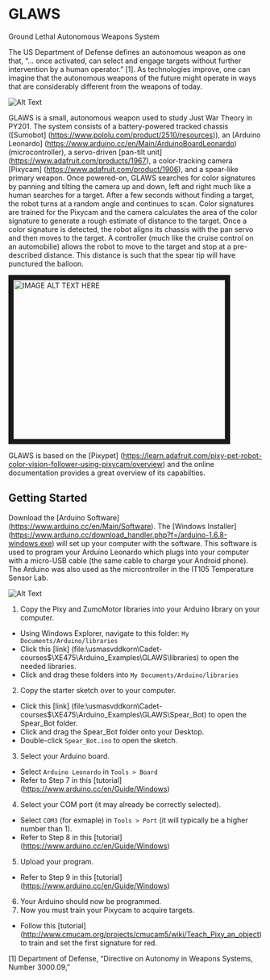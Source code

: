 # GLAWS
Ground Lethal Autonomous Weapons System

The US Department of Defense defines an autonomous weapon as one that, “… once activated, can select and engage targets without further intervention by a human operator.” [1]. As technologies improve, one can imagine that the autonomous weapons of the future might operate in ways that are considerably different from the weapons of today.

![Alt Text](https://github.com/westpoint-robotics/GLAWS/blob/master/glaws_intro.jpg)

GLAWS is a small, autonomous weapon used to study Just War Theory in PY201.  The system consists of a battery-powered tracked chassis ([Sumobot] (https://www.pololu.com/product/2510/resources)), an [Arduino Leonardo] (https://www.arduino.cc/en/Main/ArduinoBoardLeonardo) (microcontroller), a servo-driven [pan-tilt unit] (https://www.adafruit.com/products/1967), a color-tracking camera [Pixycam] (https://www.adafruit.com/product/1906), and a spear-like primary weapon. Once powered-on, GLAWS searches for color signatures by panning and tilting the camera up and down, left and right much like a human searches for a target. After a few seconds without finding a target, the robot turns at a random angle and continues to scan. Color signatures are trained for the Pixycam and the camera calculates the area of the color signature to generate a rough estimate of distance to the target. Once a color signature is detected, the robot aligns its chassis with the pan servo and then moves to the target. A controller (much like the cruise control on an automobilie) allows the robot to move to the target and stop at a pre-described distance. This distance is such that the spear tip will have punctured the balloon.

<a href="http://www.youtube.com/watch?feature=player_embedded&v=roc7H93mOOQ" target="_blank">
<img src="http://img.youtube.com/vi/roc7H93mOOQ/0.jpg" alt="IMAGE ALT TEXT HERE" width="420" height="315" border="10" /></a>

GLAWS is based on the [Pixypet] (https://learn.adafruit.com/pixy-pet-robot-color-vision-follower-using-pixycam/overview) and the online documentation provides a great overview of its capabilties.

## Getting Started

Download the [Arduino Software] (https://www.arduino.cc/en/Main/Software).  The [Windows Installer] (https://www.arduino.cc/download_handler.php?f=/arduino-1.6.8-windows.exe) will set up your computer with the software. This software is used to program your Arduino Leonardo which plugs into your computer with a micro-USB cable (the same cable to charge your Android phone). The Arduino was also used as the micrcontroller in the IT105 Temperature Sensor Lab.

![Alt Text](https://github.com/westpoint-robotics/GLAWS/blob/master/arduino.png)

1. Copy the Pixy and ZumoMotor libraries into your Arduino library on your computer.
 - Using Windows Explorer, navigate to this folder: `My Documents/Arduino/libraries`
 - Click this [link] (file:\\usmasvddkorn\Cadet-courses$\XE475\Arduino_Examples\GLAWS\libraries) to open the needed libraries.
 - Click and drag these folders into `My Documents/Arduino/libraries`
2. Copy the starter sketch over to your computer.
 - Click this [link] (file:\\usmasvddkorn\Cadet-courses$\XE475\Arduino_Examples\GLAWS\Spear_Bot) to open the Spear_Bot folder.
 - Click and drag the Spear_Bot folder onto your Desktop.
 - Double-click `Spear_Bot.ino` to open the sketch.
3. Select your Arduino board.
 - Select `Arduino Leonardo` in `Tools > Board` 
 - Refer to Step 7 in this [tutorial] (https://www.arduino.cc/en/Guide/Windows)
4. Select your COM port (it may already be correctly selected).
 - Select `COM3` (for exmaple) in `Tools > Port` (it will typically be a higher number than 1).
 - Refer to Step 8 in this [tutorial] (https://www.arduino.cc/en/Guide/Windows)
5. Upload your program.
 - Refer to Step 9 in this [tutorial] (https://www.arduino.cc/en/Guide/Windows)
6. Your Arduino should now be programmed.
7. Now you must train your Pixycam to acquire targets.
 - Follow this [tutorial] (http://www.cmucam.org/projects/cmucam5/wiki/Teach_Pixy_an_object) to train and set the first signature for red.


[1] Department of Defense, “Directive on Autonomy in Weapons Systems, Number 3000.09,”
